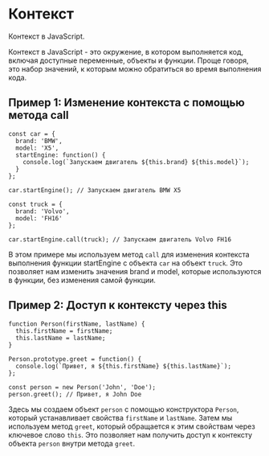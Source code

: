 # Контекст
Контекст в JavaScript.

Контекст в JavaScript - это окружение, в котором выполняется код, включая доступные переменные, объекты и функции. Проще говоря, это набор значений, к которым можно обратиться во время выполнения кода.

## Пример 1: Изменение контекста с помощью метода call

    const car = {
      brand: 'BMW',
      model: 'X5',
      startEngine: function() {
        console.log(`Запускаем двигатель ${this.brand} ${this.model}`);
      }
    };

    car.startEngine(); // Запускаем двигатель BMW X5

    const truck = {
      brand: 'Volvo',
      model: 'FH16'
    };

    car.startEngine.call(truck); // Запускаем двигатель Volvo FH16

В этом примере мы используем метод `call` для изменения контекста выполнения функции startEngine с объекта `car` на объект `truck`. Это позволяет нам изменить значения brand и model, которые используются в функции, без изменения самой функции.

## Пример 2: Доступ к контексту через this

    function Person(firstName, lastName) {
      this.firstName = firstName;
      this.lastName = lastName;
    }

    Person.prototype.greet = function() {
      console.log(`Привет, я ${this.firstName} ${this.lastName}`);
    };

    const person = new Person('John', 'Doe');
    person.greet(); // Привет, я John Doe

Здесь мы создаем объект `person` с помощью конструктора `Person`, который устанавливает свойства `firstName` и `lastName`. Затем мы используем метод `greet`, который обращается к этим свойствам через ключевое слово `this`. Это позволяет нам получить доступ к контексту объекта `person` внутри метода `greet`.
